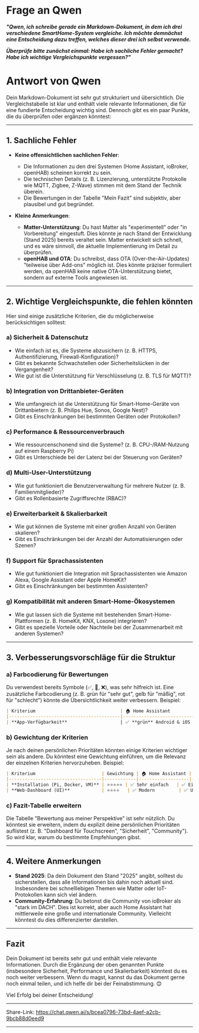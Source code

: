 # Frage an Qwen

**_"Qwen, ich schreibe gerade ein Markdown-Dokument, in dem ich drei verschiedene SmartHome-System vergleiche. Ich möchte demnächst eine Entscheidung dazu treffen, welches dieser drei ich selbst verwende._**

**_Überprüfe bitte zunächst einmal: Habe ich sachliche Fehler gemacht? Habe ich wichtige Vergleichspunkte vergessen?"_**


# Antwort von Qwen

Dein Markdown-Dokument ist sehr gut strukturiert und übersichtlich. Die Vergleichstabelle ist klar und enthält viele relevante Informationen, die für eine fundierte Entscheidung wichtig sind. Dennoch gibt es ein paar Punkte, die du überprüfen oder ergänzen könntest:

---

## **1. Sachliche Fehler**

- **Keine offensichtlichen sachlichen Fehler**:
  - Die Informationen zu den drei Systemen (Home Assistant, ioBroker, openHAB) scheinen korrekt zu sein.
  - Die technischen Details (z. B. Lizenzierung, unterstützte Protokolle wie MQTT, Zigbee, Z-Wave) stimmen mit dem Stand der Technik überein.
  - Die Bewertungen in der Tabelle "Mein Fazit" sind subjektiv, aber plausibel und gut begründet.

- **Kleine Anmerkungen**:

  - **Matter-Unterstützung**: Du hast Matter als "experimentell" oder "in Vorbereitung" eingestuft. Dies könnte je nach Stand der Entwicklung (Stand 2025) bereits veraltet sein. Matter entwickelt sich schnell, und es wäre sinnvoll, die aktuelle Implementierung im Detail zu überprüfen.
  - **openHAB und OTA**: Du schreibst, dass OTA (Over-the-Air-Updates) "teilweise über Add-ons" möglich ist. Dies könnte präziser formuliert werden, da openHAB keine native OTA-Unterstützung bietet, sondern auf externe Tools angewiesen ist.

---

## **2. Wichtige Vergleichspunkte, die fehlen könnten**

Hier sind einige zusätzliche Kriterien, die du möglicherweise berücksichtigen solltest:

### **a) Sicherheit & Datenschutz**

- Wie einfach ist es, die Systeme abzusichern (z. B. HTTPS, Authentifizierung, Firewall-Konfiguration)?
- Gibt es bekannte Schwachstellen oder Sicherheitslücken in der Vergangenheit?
- Wie gut ist die Unterstützung für Verschlüsselung (z. B. TLS für MQTT)?

### **b) Integration von Drittanbieter-Geräten**

- Wie umfangreich ist die Unterstützung für Smart-Home-Geräte von Drittanbietern (z. B. Philips Hue, Sonos, Google Nest)?
- Gibt es Einschränkungen bei bestimmten Geräten oder Protokollen?

### **c) Performance & Ressourcenverbrauch**

- Wie ressourcenschonend sind die Systeme? (z. B. CPU-/RAM-Nutzung auf einem Raspberry Pi)
- Gibt es Unterschiede bei der Latenz bei der Steuerung von Geräten?

### **d) Multi-User-Unterstützung**

- Wie gut funktioniert die Benutzerverwaltung für mehrere Nutzer (z. B. Familienmitglieder)?
- Gibt es Rollenbasierte Zugriffsrechte (RBAC)?

### **e) Erweiterbarkeit & Skalierbarkeit**

- Wie gut können die Systeme mit einer großen Anzahl von Geräten skalieren?
- Gibt es Einschränkungen bei der Anzahl der Automatisierungen oder Szenen?

### **f) Support für Sprachassistenten**

- Wie gut funktioniert die Integration mit Sprachassistenten wie Amazon Alexa, Google Assistant oder Apple HomeKit?
- Gibt es Einschränkungen bei bestimmten Assistenten?

### **g) Kompatibilität mit anderen Smart-Home-Ökosystemen**

- Wie gut lassen sich die Systeme mit bestehenden Smart-Home-Plattformen (z. B. HomeKit, KNX, Loxone) integrieren?
- Gibt es spezielle Vorteile oder Nachteile bei der Zusammenarbeit mit anderen Systemen?

---

## **3. Verbesserungsvorschläge für die Struktur**

### **a) Farbcodierung für Bewertungen**

Du verwendest bereits Symbole (✅, 🔶, ❌), was sehr hilfreich ist. Eine zusätzliche Farbcodierung (z. B. grün für "sehr gut", gelb für "mäßig", rot für "schlecht") könnte die Übersichtlichkeit weiter verbessern. Beispiel:

~~~markdown
| Kriterium                                | 🏠 Home Assistant                       | 🔌 ioBroker                 | 🧱 openHAB                       |
|------------------------------------------|-----------------------------------------|-----------------------------|----------------------------------|
| **App-Verfügbarkeit**                    | ✅ **grün** Android & iOS               | 🔶 **gelb** Browser-basiert | 🔶 **gelb** Browser-basiert      |
~~~

### **b) Gewichtung der Kriterien**

Je nach deinen persönlichen Prioritäten könnten einige Kriterien wichtiger sein als andere. Du könntest eine Gewichtung einführen, um die Relevanz der einzelnen Kriterien hervorzuheben. Beispiel:

~~~markdown
| Kriterium                         | Gewichtung | 🏠 Home Assistant | 🔌 ioBroker    | 🧱 openHAB |
|-----------------------------------|------------|-------------------|----------------|------------|
| **Installation (Pi, Docker, VM)** | ⭐️⭐️⭐️⭐️⭐️ | ✅ Sehr einfach   | ✅ Einfach     | 🔶 Komplex |
| **Web-Dashboard (UI)**            | ⭐️⭐️⭐️⭐️   | ✅ Modern         | ✅ Umfangreich | 🔶 Basic   |
~~~

### **c) Fazit-Tabelle erweitern**

Die Tabelle "Bewertung aus meiner Perspektive" ist sehr nützlich. Du könntest sie erweitern, indem du explizit deine persönlichen Prioritäten auflistest (z. B. "Dashboard für Touchscreen", "Sicherheit", "Community"). So wird klar, warum du bestimmte Empfehlungen gibst.

---

## **4. Weitere Anmerkungen**

- **Stand 2025**: Da dein Dokument den Stand "2025" angibt, solltest du sicherstellen, dass alle Informationen bis dahin noch aktuell sind. Insbesondere bei schnelllebigen Themen wie Matter oder IoT-Protokollen kann sich viel ändern.
- **Community-Erfahrung**: Du betonst die Community von ioBroker als "stark im DACH". Dies ist korrekt, aber auch Home Assistant hat mittlerweile eine große und internationale Community. Vielleicht könntest du dies differenzierter darstellen.

---

## **Fazit**

Dein Dokument ist bereits sehr gut und enthält viele relevante Informationen. Durch die Ergänzung der oben genannten Punkte (insbesondere Sicherheit, Performance und Skalierbarkeit) könntest du es noch weiter verbessern. Wenn du magst, kannst du das Dokument gerne noch einmal teilen, und ich helfe dir bei der Feinabstimmung. 😊

Viel Erfolg bei deiner Entscheidung!


---

Share-Link: https://chat.qwen.ai/s/bcea0796-73bd-4aef-a2cb-9bcb88d0eed9 

---

